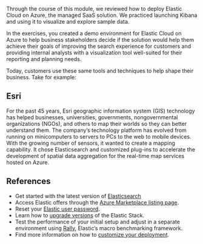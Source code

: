 Through the course of this module, we reviewed how to deploy Elastic Cloud on Azure, the managed SaaS solution. We practiced launching Kibana and using it to visualize and explore sample data.

In the exercises, you created a demo environment for Elastic Cloud on Azure to help business stakeholders decide if the solution would help them achieve their goals of improving the search experience for customers and providing internal analysts with a visualization tool well-suited for their reporting and planning needs.

Today, customers use these same tools and techniques to help shape their business. Take for example:

## Esri

For the past 45 years, Esri geographic information system (GIS) technology has helped businesses, universities, governments, nongovernmental organizations (NGOs), and others to map their worlds so they can better understand them. The company’s technology platform has evolved from running on minicomputers to servers to PCs to the web to mobile devices. With the growing number of sensors, it wanted to create a mapping capability. It chose Elasticsearch and customized plug-ins to accelerate the development of spatial data aggregation for the real-time map services hosted on Azure.

## References

- Get started with the latest version of [Elasticsearch](/azure/partner-solutions/elastic/create)
- Access Elastic offers through the [Azure Marketplace listing page](https://azuremarketplace.microsoft.com/marketplace/apps/elastic.ec-azure?tab=overview).
- Reset your [Elastic user password](https://www.elastic.co/guide/en/cloud/current/ec-password-reset.html).
- Learn how to [upgrade versions](https://www.elastic.co/guide/en/cloud/current/ec-upgrade-deployment.html) of the Elastic Stack.
- Test the performance of your initial setup and adjust in a separate environment using [Rally](https://github.com/elastic/rally), Elastic’s macro benchmarking framework.
- Find more information on how to [customize your deployment](https://www.elastic.co/guide/en/cloud-enterprise/current/ece-customize-deployment.html).

